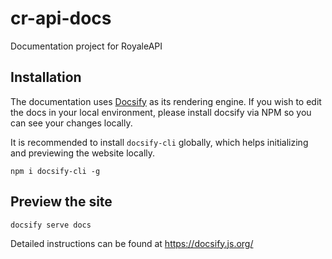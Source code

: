 # cr-api-docs

Documentation project for RoyaleAPI

## Installation

The documentation uses [Docsify](https://docsify.js.org/) as its rendering engine. If you wish to edit the docs in your local environment, please install docsify via NPM so you can see your changes locally.

It is recommended to install `docsify-cli` globally, which helps initializing and previewing the website locally.

```
npm i docsify-cli -g
```

## Preview the site

```
docsify serve docs
```

Detailed instructions can be found at https://docsify.js.org/

